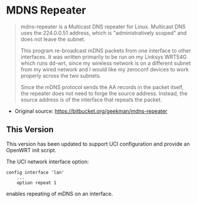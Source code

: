 MDNS Repeater
=============

> mdns-repeater is a Multicast DNS repeater for Linux. Multicast DNS uses the 
224.0.0.51 address, which is "administratively scoped" and does not 
leave the subnet.
> 
> This program re-broadcast mDNS packets from one interface to other interfaces.
It was written primarily to be run on my Linksys WRT54G which runs dd-wrt,
since my wireless network is on a different subnet from my wired network and 
I would like my zeroconf devices to work properly across the two subnets.
> 
> Since the mDNS protocol sends the AA records in the packet itself, the 
repeater does not need to forge the source address. Instead, the source 
address is of the interface that repeats the packet.

* Original source: https://bitbucket.org/geekman/mdns-repeater

This Version
------------

This version has been updated to support UCI configuration and provide an OpenWRT
init script.

The UCI network interface option:

    config interface 'lan'
        ...
        option repeat 1

enables repeating of mDNS on an interface. 
